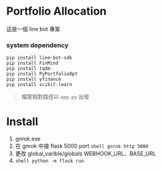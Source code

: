 # Portfolio Allocation
這是一個 line bot 專案 


### system dependency

```shell
pip install line-bot-sdk
pip install FinMind
pip install tqdm
pip install PyPortfolioOpt
pip install yfinance
pip install scikit-learn
```

> 檔案相對路徑以 ```app.py``` 出發

# Install
1. gnrok.exe
2. 在 gnrok 中接 flask 5000 port ```shell gnrok http 5000 ```
3. 更改 global_varible/globals WEBHOOK_URL、BASE_URL
4. ```shell python -m flask run ```
